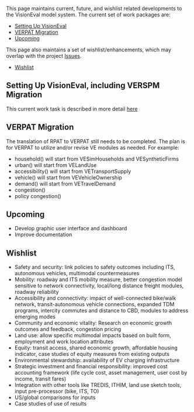 This page maintains current, future, and wishlist related developments to the VisionEval model system.  The current set of work packages are:
  - [Setting Up VisionEval](#setting-up-visioneval-including-verspm-migration)
  - [VERPAT Migration](#verpat-migration)
  - [Upcoming](#Upcoming)

This page also maintains a set of wishlist/enhancements, which may overlap with the project [Issues](https://github.com/gregorbj/VisionEval/issues).
  - [Wishlist](#wishlist)

## Setting Up VisionEval, including VERSPM Migration
This current work task is described in more detail [here](https://github.com/gregorbj/VisionEval/wiki/Modules-and-Packages)

## VERPAT Migration 
The translation of RPAT to VERPAT still needs to be completed.  The plan is for VERPAT to utilize and/or revise VE modules as needed.  For example:

  - household() will start from VESimHouseholds and VESyntheticFirms
  - urban() will start from VELandUse
  - accessibility() will start from VETransportSupply
  - vehicle() will start from VEVehicleOwnership
  - demand() will start from VETravelDemand
  - congestion() 
  - policy congestion()

## Upcoming
* Develop graphic user interface and dashboard
* Improve documentation
## Wishlist
* Safety and security: link policies to safety outcomes including ITS, autonomous vehicles, multimodal countermeasures
* Mobility: roadway and ITS mobility measure, better congestion model sensitive to network connectivity, local/long distance freight modules, roadway reliability 
* Accessibility and connectivity: impact of well-connected bike/walk network, transit-autonomous vehicle connections, expanded TDM programs, intercity commutes and distance to CBD, modules to address emerging modes
* Community and economic vitality: Research on economic growth outcomes and feedback, congestion pricing
* Land use: allow specific multimodal impacts based on built form, employment and work location attributes
* Equity: transit access, shared economic growth, affordable housing indicator, case studies of equity measures from existing outputs
* Environmental stewardship: availability of EV charging infrastructure
* Strategic investment and financial responsibility: improved cost accounting framework (life cycle cost, asset management, user cost by income, transit fares)
* Integration with other tools like TREDIS, ITHIM, land use sketch tools, input pre-processor (bike, ITS, TO)
* US/global comparisons for inputs
* Case studies of use of results

